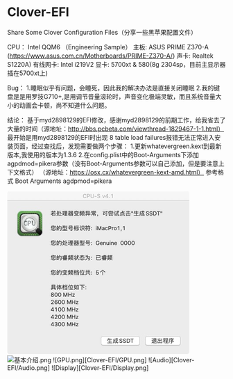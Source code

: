 # Clover-EFI
Share Some Clover Configuration Files（分享一些黑苹果配置文件）

CPU： Intel QQM6 （Engineering Sample）
主板: ASUS PRIME Z370-A (https://www.asus.com.cn/Motherboards/PRIME-Z370-A/)
声卡: Realtek S1220A)
有线网卡: Intel i219V2 
显卡: 5700xt & 580(8g 2304sp，目前主显示器插在5700xt上)

Bug： 
1.睡眠似乎有问题，会睡死，因此我的解决办法是直接关闭睡眠
2.我的键盘是是用罗技G710+,是用调节音量滚轮时，声音变化极端灵敏，而且系统音量大小的动画会卡顿，尚不知道什么问题。


结论：
基于myd2898129的EFI修改，感谢myd2898129的前期工作，给我省去了大量的时间（源地址：http://bbs.pcbeta.com/viewthread-1829467-1-1.html）
最开始是用myd2898129的EFI时出现 8 table load failures报错无法正常进入安装页面，经过查找后，发现需要做两个步骤：
1.更新whatevergreen.kext到最新版本,我使用的版本为1.3.6
2.在config.plist中的Boot-Arguments下添加agpdmod=pikera参数（没有Boot-Arguments参数可以自己添加，但是要注意上下文格式）
（源地址：https://osx.cx/whatevergreen-kext-amd.html）
参考格式
<dict>
    <key>Boot</key>
    <dict>
        <key>Arguments</key>
        <string>agdpmod=pikera</string>
    </dict>
</dict>
</plist>

![变频.png](变频.png)
![基本介绍.png](Clover-EFI/基本介绍.png)
![GPU.png][Clover-EFI/GPU.png]
![Audio][Clover-EFI/Audio.png]
![Display][Clover-EFI/Display.png]
